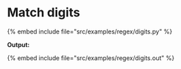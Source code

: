 # Match digits

{% embed include file="src/examples/regex/digits.py" %}

**Output:**

{% embed include file="src/examples/regex/digits.out" %}


